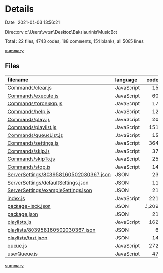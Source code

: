 # Details

Date : 2021-04-03 13:56:21

Directory c:\Users\vyten\Desktop\Bakalaurinis\MusicBot

Total : 22 files,  4743 codes, 188 comments, 154 blanks, all 5085 lines

[summary](results.md)

## Files
| filename | language | code | comment | blank | total |
| :--- | :--- | ---: | ---: | ---: | ---: |
| [Commands/clear.js](/Commands/clear.js) | JavaScript | 15 | 5 | 4 | 24 |
| [Commands/execute.js](/Commands/execute.js) | JavaScript | 60 | 5 | 10 | 75 |
| [Commands/forceSkip.js](/Commands/forceSkip.js) | JavaScript | 17 | 5 | 4 | 26 |
| [Commands/help.js](/Commands/help.js) | JavaScript | 12 | 5 | 2 | 19 |
| [Commands/play.js](/Commands/play.js) | JavaScript | 26 | 34 | 6 | 66 |
| [Commands/playlist.js](/Commands/playlist.js) | JavaScript | 151 | 43 | 16 | 210 |
| [Commands/queueList.js](/Commands/queueList.js) | JavaScript | 15 | 5 | 4 | 24 |
| [Commands/settings.js](/Commands/settings.js) | JavaScript | 364 | 49 | 33 | 446 |
| [Commands/skip.js](/Commands/skip.js) | JavaScript | 37 | 5 | 6 | 48 |
| [Commands/skipTo.js](/Commands/skipTo.js) | JavaScript | 25 | 5 | 7 | 37 |
| [Commands/stop.js](/Commands/stop.js) | JavaScript | 14 | 5 | 2 | 21 |
| [ServerSettings/803958160502030367.json](/ServerSettings/803958160502030367.json) | JSON | 23 | 0 | 0 | 23 |
| [ServerSettings/defaultSettings.json](/ServerSettings/defaultSettings.json) | JSON | 11 | 0 | 0 | 11 |
| [ServerSettings/exampleSettings.json](/ServerSettings/exampleSettings.json) | JSON | 21 | 0 | 0 | 21 |
| [index.js](/index.js) | JavaScript | 221 | 2 | 17 | 240 |
| [package-lock.json](/package-lock.json) | JSON | 3,209 | 0 | 1 | 3,210 |
| [package.json](/package.json) | JSON | 21 | 0 | 1 | 22 |
| [playlists.js](/playlists.js) | JavaScript | 162 | 0 | 8 | 170 |
| [playlists/803958160502030367.json](/playlists/803958160502030367.json) | JSON | 6 | 0 | 0 | 6 |
| [playlists/test.json](/playlists/test.json) | JSON | 14 | 0 | 0 | 14 |
| [queue.js](/queue.js) | JavaScript | 272 | 20 | 26 | 318 |
| [userQueue.js](/userQueue.js) | JavaScript | 47 | 0 | 7 | 54 |

[summary](results.md)